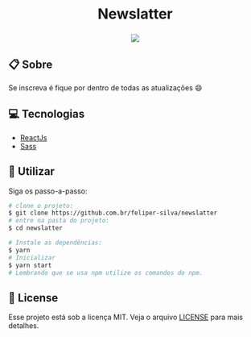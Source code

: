 <h1 align="center"> Newslatter </h1>
<h3 align="center"> <img  src="https://user-images.githubusercontent.com/84206933/155823865-79b1dff1-21de-447b-879d-17ffe380ff6e.svg" /></h3>

## :clipboard: Sobre


Se inscreva é fique por dentro de todas as atualizações :smile:

## :computer: Tecnologias

- [ReactJs](reactjs.org)
- [Sass](https://sass-lang.com/)

## :rocket: Utilizar

Siga os passo-a-passo:

```bash
# clone o projeto:
$ git clone https://github.com.br/feliper-silva/newslatter
# entre na pasta do projeto:
$ cd newslatter
```

```bash
# Instale as dependências:
$ yarn
# Inicializar
$ yarn start
# Lembrando que se usa npm utilize os comandos do npm.
```

## :memo: License

Esse projeto está sob a licença MIT. Veja o arquivo [LICENSE](LICENSE.md) para mais detalhes.
